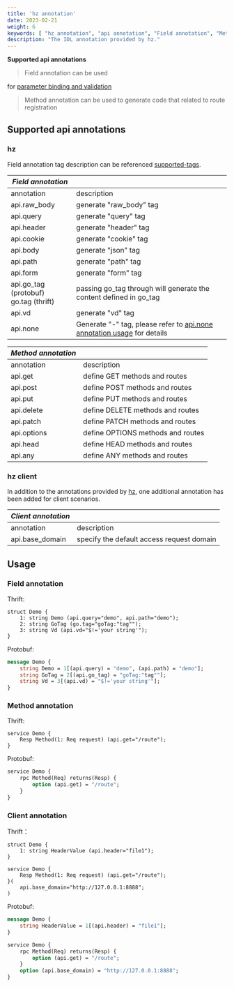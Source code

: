 ```yaml
---
title: 'hz annotation'
date: 2023-02-21
weight: 6
keywords: [ "hz annotation", "api annotation", "Field annotation", "Method annotation" ]
description: "The IDL annotation provided by hz."
---
```


**Supported api annotations**

> Field annotation can be used
>
for [parameter binding and validation](https://www.cloudwego.io/docs/hertz/tutorials/basic-feature/binding-and-validate/)
>
> Method annotation can be used to generate code that related to route registration

## Supported api annotations

### hz

Field annotation tag description can be
referenced [supported-tags](https://www.cloudwego.io/docs/hertz/tutorials/basic-feature/binding-and-validate/#supported-tags).

| _Field annotation_                       |                                                                                                                                 |
|------------------------------------------|---------------------------------------------------------------------------------------------------------------------------------|
| annotation                               | description                                                                                                                     |
| api.raw_body                             | generate "raw_body" tag                                                                                                         |
| api.query                                | generate "query" tag                                                                                                            |
| api.header                               | generate "header" tag                                                                                                           |
| api.cookie                               | generate "cookie" tag                                                                                                           |
| api.body                                 | generate "json" tag                                                                                                             |
| api.path                                 | generate "path" tag                                                                                                             |
| api.form                                 | generate "form" tag                                                                                                             |
| api.go_tag (protobuf)<br>go.tag (thrift) | passing go_tag through will generate the content defined in go_tag                                                              |
| api.vd                                   | generate "vd" tag                                                                                                               |
| api.none                                 | Generate "-" tag, please refer to [api.none annotation usage](/docs/hertz/tutorials/toolkit/more-feature/api_none/) for details |

| _Method annotation_ |                                   |
|---------------------|-----------------------------------|
| annotation          | description                       |
| api.get             | define GET methods and routes     |
| api.post            | define POST methods and routes    |
| api.put             | define PUT methods and routes     |
| api.delete          | define DELETE methods and routes  |
| api.patch           | define PATCH methods and routes   |
| api.options         | define OPTIONS methods and routes |
| api.head            | define HEAD methods and routes    |
| api.any             | define ANY methods and routes     |

### hz client

In addition to the annotations provided by [hz](#hz), one additional annotation has been added for client scenarios.

| _Client annotation_ |                                           |
|---------------------|-------------------------------------------|
| annotation          | description                               |
| api.base_domain     | specify the default access request domain |

## Usage

### Field annotation

Thrift:

```thrift
struct Demo {
    1: string Demo (api.query="demo", api.path="demo");
    2: string GoTag (go.tag="goTag:"tag"");
    3: string Vd (api.vd="$!='your string'");
}
```

Protobuf:

```protobuf
message Demo {
    string Demo = 1[(api.query) = "demo", (api.path) = "demo"];
    string GoTag = 2[(api.go_tag) = "goTag:"tag""];
    string Vd = 3[(api.vd) = "$!='your string'"];
}
```

### Method annotation

Thrift:

```thrift
service Demo {
    Resp Method(1: Req request) (api.get="/route");
}
```

Protobuf:

```protobuf
service Demo {
    rpc Method(Req) returns(Resp) {
        option (api.get) = "/route";
    }
}
```

### Client annotation

Thrift：

```thrift
struct Demo {
    1: string HeaderValue (api.header="file1");
}

service Demo {
    Resp Method(1: Req request) (api.get="/route");
}(
    api.base_domain="http://127.0.0.1:8888";
)
```

Protobuf:

```protobuf
message Demo {
    string HeaderValue = 1[(api.header) = "file1"];
}

service Demo {
    rpc Method(Req) returns(Resp) {
        option (api.get) = "/route";
    }
    option (api.base_domain) = "http://127.0.0.1:8888";
}
```
